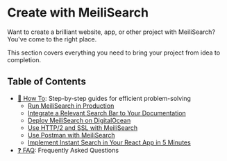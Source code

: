 # Create with MeiliSearch

Want to create a brilliant website, app, or other project with MeiliSearch? You've come to the right place.

This section covers everything you need to bring your project from idea to completion.

## Table of Contents

- [📜 How To](/create/how_to): Step-by-step guides for efficient problem-solving
  - [Run MeiliSearch in Production](/create/how_to/running_production.md)
  - [Integrate a Relevant Search Bar to Your Documentation](/create/how_to/search_bar_for_docs.md)
  - [Deploy MeiliSearch on DigitalOcean](/create/how_to/digitalocean_droplet.md)
  - [Use HTTP/2 and SSL with MeiliSearch](/create/how_to/http2_ssl.md)
  - [Use Postman with MeiliSearch](/create/how_to/postman_collection.md)
  - [Implement Instant Search in Your React App in 5 Minutes](/create/how_to/meilisearch_react.md)
- [❓ FAQ](/create/faq.md): Frequently Asked Questions
